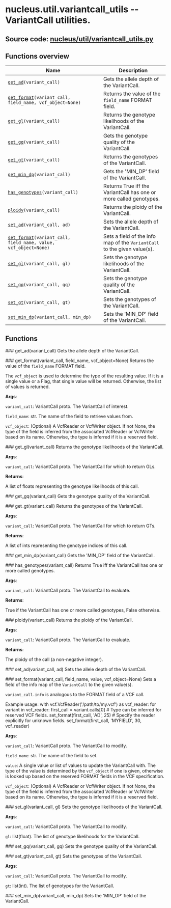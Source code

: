 # nucleus.util.variantcall_utils -- VariantCall utilities.
**Source code:** [nucleus/util/variantcall_utils.py](https://github.com/google/nucleus/tree/master/nucleus/util/variantcall_utils.py)
---


## Functions overview
Name | Description
-----|------------
[`get_ad`](#get_ad)`(variant_call)` | Gets the allele depth of the VariantCall.
[`get_format`](#get_format)`(variant_call, field_name, vcf_object=None)` | Returns the value of the `field_name` FORMAT field.
[`get_gl`](#get_gl)`(variant_call)` | Returns the genotype likelihoods of the VariantCall.
[`get_gq`](#get_gq)`(variant_call)` | Gets the genotype quality of the VariantCall.
[`get_gt`](#get_gt)`(variant_call)` | Returns the genotypes of the VariantCall.
[`get_min_dp`](#get_min_dp)`(variant_call)` | Gets the 'MIN_DP' field of the VariantCall.
[`has_genotypes`](#has_genotypes)`(variant_call)` | Returns True iff the VariantCall has one or more called genotypes.
[`ploidy`](#ploidy)`(variant_call)` | Returns the ploidy of the VariantCall.
[`set_ad`](#set_ad)`(variant_call, ad)` | Sets the allele depth of the VariantCall.
[`set_format`](#set_format)`(variant_call, field_name, value, vcf_object=None)` | Sets a field of the info map of the `VariantCall` to the given value(s).
[`set_gl`](#set_gl)`(variant_call, gl)` | Sets the genotype likelihoods of the VariantCall.
[`set_gq`](#set_gq)`(variant_call, gq)` | Sets the genotype quality of the VariantCall.
[`set_gt`](#set_gt)`(variant_call, gt)` | Sets the genotypes of the VariantCall.
[`set_min_dp`](#set_min_dp)`(variant_call, min_dp)` | Sets the 'MIN_DP' field of the VariantCall.

## Functions
###<a name="<_ast.FunctionDef object at 0x55f78d1b7e90>"></a> get_ad(variant_call)
Gets the allele depth of the VariantCall.

###<a name="<_ast.FunctionDef object at 0x55f78d1ba9d0>"></a> get_format(variant_call, field_name, vcf_object=None)
Returns the value of the `field_name` FORMAT field.

The `vcf_object` is used to determine the type of the resulting value. If it
is a single value or a Flag, that single value will be returned. Otherwise,
the list of values is returned.

**Args**:

`variant_call`: VariantCall proto. The VariantCall of interest.

`field_name`: str. The name of the field to retrieve values from.

`vcf_object`: (Optional) A VcfReader or VcfWriter object. If not None, the
    type of the field is inferred from the associated VcfReader or VcfWriter
    based on its name. Otherwise, the type is inferred if it is a reserved
    field.


###<a name="<_ast.FunctionDef object at 0x55f78d1b7e10>"></a> get_gl(variant_call)
Returns the genotype likelihoods of the VariantCall.

**Args**:

`variant_call`: VariantCall proto. The VariantCall for which to return GLs.


**Returns**:

  A list of floats representing the genotype likelihoods of this call.

###<a name="<_ast.FunctionDef object at 0x55f78d1b95d0>"></a> get_gq(variant_call)
Gets the genotype quality of the VariantCall.

###<a name="<_ast.FunctionDef object at 0x55f78d1b9c50>"></a> get_gt(variant_call)
Returns the genotypes of the VariantCall.

**Args**:

`variant_call`: VariantCall proto. The VariantCall for which to return GTs.


**Returns**:

  A list of ints representing the genotype indices of this call.

###<a name="<_ast.FunctionDef object at 0x55f78d1b9bd0>"></a> get_min_dp(variant_call)
Gets the 'MIN_DP' field of the VariantCall.

###<a name="<_ast.FunctionDef object at 0x55f78d1e2290>"></a> has_genotypes(variant_call)
Returns True iff the VariantCall has one or more called genotypes.

**Args**:

`variant_call`: VariantCall proto. The VariantCall to evaluate.


**Returns**:

  True if the VariantCall has one or more called genotypes, False otherwise.

###<a name="<_ast.FunctionDef object at 0x55f78d1e2650>"></a> ploidy(variant_call)
Returns the ploidy of the VariantCall.

**Args**:

`variant_call`: VariantCall proto. The VariantCall to evaluate.


**Returns**:

  The ploidy of the call (a non-negative integer).

###<a name="<_ast.FunctionDef object at 0x55f78d1b7690>"></a> set_ad(variant_call, ad)
Sets the allele depth of the VariantCall.

###<a name="<_ast.FunctionDef object at 0x55f78d1b6c50>"></a> set_format(variant_call, field_name, value, vcf_object=None)
Sets a field of the info map of the `VariantCall` to the given value(s).

`variant_call.info` is analogous to the FORMAT field of a VCF call.

Example usage:
with vcf.VcfReader('/path/to/my.vcf') as vcf_reader:
  for variant in vcf_reader:
    first_call = variant.calls[0]
    # Type can be inferred for reserved VCF fields.
    set_format(first_call, 'AD', 25)
    # Specify the reader explicitly for unknown fields.
    set_format(first_call, 'MYFIELD', 30, vcf_reader)

**Args**:

`variant_call`: VariantCall proto. The VariantCall to modify.

`field_name`: str. The name of the field to set.

`value`: A single value or list of values to update the VariantCall with.
    The type of the value is determined by the `vcf_object` if one is given,
    otherwise is looked up based on the reserved FORMAT fields in the VCF
    specification.

`vcf_object`: (Optional) A VcfReader or VcfWriter object. If not None, the
    type of the field is inferred from the associated VcfReader or VcfWriter
    based on its name. Otherwise, the type is inferred if it is a reserved
    field.


###<a name="<_ast.FunctionDef object at 0x55f78d1b7ed0>"></a> set_gl(variant_call, gl)
Sets the genotype likelihoods of the VariantCall.

**Args**:

`variant_call`: VariantCall proto. The VariantCall to modify.

`gl`: list(float). The list of genotype likelihoods for the VariantCall.


###<a name="<_ast.FunctionDef object at 0x55f78d1b9210>"></a> set_gq(variant_call, gq)
Sets the genotype quality of the VariantCall.

###<a name="<_ast.FunctionDef object at 0x55f78d1b7710>"></a> set_gt(variant_call, gt)
Sets the genotypes of the VariantCall.

**Args**:

`variant_call`: VariantCall proto. The VariantCall to modify.

`gt`: list(int). The list of genotypes for the VariantCall.


###<a name="<_ast.FunctionDef object at 0x55f78d1b9e50>"></a> set_min_dp(variant_call, min_dp)
Sets the 'MIN_DP' field of the VariantCall.

